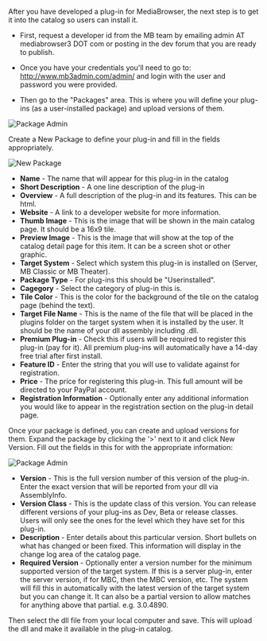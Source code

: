 After you have developed a plug-in for MediaBrowser, the next step is to get it into the catalog so users can install it.

- First, request a developer id from the MB team by emailing admin AT mediabrowser3 DOT com or posting in the dev forum that you are ready to publish.

- Once you have your credentials you'll need to go to: http://www.mb3admin.com/admin/ and login with the user and password you were provided.

- Then go to the "Packages" area.  This is where you will define your plug-ins (as a user-installed package) and upload versions of them.

![Package Admin](http://www.mb3admin.com/images/packageadmin.jpg)

Create a New Package to define your plug-in and fill in the fields appropriately.

![New Package](http://www.mb3admin.com/images/editpackage.jpg)

- **Name** - The name that will appear for this plug-in in the catalog
- **Short Description** - A one line description of the plug-in
- **Overview** - A full description of the plug-in and its features.  This can be html.
- **Website** - A link to a developer website for more information.
- **Thumb Image** - This is the image that will be shown in the main catalog page.  It should be a 16x9 tile.
- **Preview Image** - This is the image that will show at the top of the catalog detail page for this item.  It can be a screen shot or other graphic.
- **Target System** - Select which system this plug-in is installed on (Server, MB Classic or MB Theater).
- **Package Type** - For plug-ins this should be "Userinstalled".
- **Cagegory** - Select the category of plug-in this is.
- **Tile Color** - This is the color for the background of the tile on the catalog page (behind the text).
- **Target File Name** - This is the name of the file that will be placed in the plugins folder on the target system when it is installed by the user.  It should be the name of your dll assembly including .dll.
- **Premium Plug-in** - Check this if users will be required to register this plug-in (pay for it).  All premium plug-ins will automatically have a 14-day free trial after first install.
- **Feature ID** - Enter the string that you will use to validate against for registration.
- **Price** - The price for registering this plug-in.  This full amount will be directed to your PayPal account.
- **Registration Information** - Optionally enter any additional information you would like to appear in the registration section on the plug-in detail page.

Once your package is defined, you can create and upload versions for them.  Expand the package by clicking the '>' next to it and click New Version.  Fill out the fields in this for with the appropriate information:

![Package Admin](http://www.mb3admin.com/images/editversion.jpg)

- **Version** - This is the full version number of this version of the plug-in.  Enter the exact version that will be reported from your dll via AssemblyInfo.
- **Version Class** - This is the update class of this version.  You can release different versions of your plug-ins as Dev, Beta or release classes.  Users will only see the ones for the level which they have set for this plug-in.
- **Description** - Enter details about this particular version.  Short bullets on what has changed or been fixed.  This information will display in the change log area of the catalog page.
- **Required Version** - Optionally enter a version number for the minimum supported version of the target system.  If this is a server plug-in, enter the server version, if for MBC, then the MBC version, etc.  The system will fill this in automatically with the latest version of the target system but you can change it.  It can also be a partial version to allow matches for anything above that partial.  e.g. 3.0.4890.

Then select the dll file from your local computer and save.  This will upload the dll and make it available in the plug-in catalog.